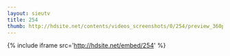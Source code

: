 ```yaml
---
layout: sieutv
title: 254
thumb: http://hdsite.net/contents/videos_screenshots/0/254/preview_360p.mp4.jpg
---
```

{% include iframe src='http://hdsite.net/embed/254' %}
 
